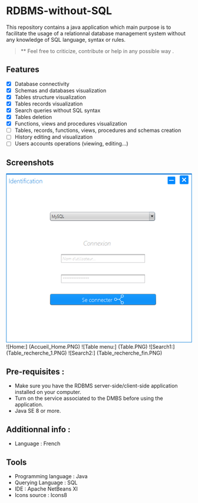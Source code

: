 # RDBMS-without-SQL
This repository contains a java application which main purpose is to facilitate the usage of a relationnal database management system without any knowledge of SQL language, syntax or rules. 
> ** Feel free to criticize, contribute or help in any possible way .

## Features
- [x] Database connectivity
- [x] Schemas and databases visualization
- [x] Tables structure visualization
- [x] Tables records visualization 
- [x] Search queries without SQL syntax 
- [x] Tables deletion
- [x] Functions, views and procedures visualization
- [ ] Tables, records, functions, views, procedures and schemas creation
- [ ] History editing and visualization 
- [ ] Users accounts operations (viewing, editing...)

## Screenshots 
![Connexion:](Accueil_connexion.PNG)
![Home:] (Accueil_Home.PNG)
![Table menu:] (Table.PNG)
![Search1:] (Table_recherche_1.PNG)
![Search2:] (Table_recherche_fin.PNG)

## Pre-requisites :

- Make sure you have the RDBMS server-side/client-side application installed on your computer.
- Turn on the service associated to the DMBS before using the application. 
- Java SE 8 or more.

## Additionnal info : 

- Language : French



## Tools 
- Programming language : Java
- Querying Language : SQL
- IDE : Apache NetBeans XI
- Icons source : Icons8

